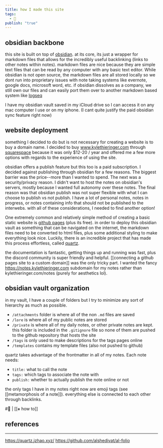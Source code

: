 ```yaml
---
title: how I made this site
tags:
  - 🐛
publish: "true"
---
```

## obsidian backbone
this site is built on top of [obsidian](https://www.obsidian.md). at its core, its just a wrapper for markdown files that allows for the incredibly useful backlinking (links to other notes within notes). markdown files are nice because they are simple text files that can be read by any computer with any basic text editor. While obsidian is not open source, the markdown files are all stored locally so we dont run into proprietary issues with note taking systems like evernote, google docs, microsoft word, etc. if obsidian dissolves as a company, we still own our files and can easily port them over to another markdown based system like [logseq](https://logseq.com/) 

I have my obsidian vault saved in my iCloud drive so I can access it on any mac computer I use or on my iphone. (I cant quite justify the paid obsidian sync feature right now)

## website deployment
something I decided to do but is not necessary for creating a website is to buy a domain name. I decided to buy www.kylethieringer.com through [squarespace](www.squarespace.com) because it was only $12-20 / year and offered me a few more options with regards to the experience of using the site.

obsidian offers a publish feature but this too is a paid subscription. I decided against publishing through obsidian for a few reasons. The biggest barrier was the price--more than I wanted to spend. The next was a security/privacy reason. I didn't want to host the notes on obsidian's servers, mostly because I wanted full autonomy over these notes. The final reason was that obsidian publish was not super flexible with what I can choose to publish vs not publish. I have a lot of personal notes, notes in progress, or notes containing info that should not be published to the interwebs. with all of these considerations, I needed to find another option!

One extremely common and relatively simple method of creating a basic static website is [github pages](https://pages.github.com/) (plus its free). in order to deploy this obsidian vault as something that can be navigated on the internet, the markdown files need to be converted to html files, plus some additional styling to make everything look nice. Luckily, there is an incredible project that has made this process effortless, called [quartz](https://quartz.jzhao.xyz/). 

the documentation is fantastic, getting things up and running was fast, plus the discord community is super friendly and helpful. [[connecting a github pages site to a custom domain]] was the only tricky part. I wanted the fancy https://notes.kylethieringer.com subdomain for my notes rather than kylethieringer.com/notes (purely for aesthetics lol). 

## obsidian vault organization
in my vault, I have a couple of folders but I try to minimize any sort of hierarchy as much as possible. 
- `/attachments` folder is where all of the non `.md` files are saved
- `/lore` is where all of my public notes are stored
- `/private` is where all of my daily notes, or other private notes are kept. this folder is included in the `.gitignore` file so none of them are pushed to the github repository that hosts the site
- `/tags` is only used to make descriptions for the tags pages online
- `/templates` contains my template files (also not pushed to github)

quartz takes advantage of the frontmatter in all of my notes. Each note needs: 
- `title:` what to call the note 
- `tags:` which tags to associate the note with
- `publish:` whether to actually publish the note online or not 

the only tags I have in my notes right now are emoji tags (see [[metamorphosis of a note]]). everything else is connected to each other through backlinks. 



#🐛  | [[⨳ how to]]
## references
---
https://quartz.jzhao.xyz/
https://github.com/alshedivat/al-folio